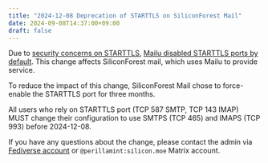```yaml
---
title: "2024-12-08 Deprecation of STARTTLS on SiliconForest Mail"
date: 2024-09-08T14:37:00+09:00
draft: false
---
```


Due to [security concerns on STARTTLS](https://nostarttls.secvuln.info/), [Mailu disabled STARTTLS ports by default](https://mailu.io/master/releases.html#mailu-2024-06-2024-06).
This change affects SiliconForest mail, which uses Mailu to provide service.

To reduce the impact of this change, SiliconForest Mail chose to force-enable the STARTTLS port for three months.

All users who rely on STARTTLS port (TCP 587 SMTP, TCP 143 IMAP) MUST change their configuration to use SMTPS (TCP 465) and IMAPS (TCP 993) before 2024-12-08.

If you have any questions about the change, please contact the admin via [Fediverse account](https://social.silicon.moe/@perillamint) or `@perillamint:silicon.moe` Matrix account.
